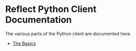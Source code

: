 # Reflect Python Client Documentation

The various parts of the Python client are documented here.

* [The Basics](https://github.com/reflect/reflect-python/blob/master/docs/client-basics.md)
